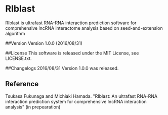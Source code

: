 # RIblast
RIblast is ultrafast RNA-RNA interaction prediction software for comprehensive lncRNA interactome analysis based on seed-and-extension algorithm

##Version
Version 1.0.0 (2016/08/31)

##License
This software is released under the MIT License, see LICENSE.txt.

##Changelogs
2016/08/31 Version 1.0.0 was released.

## Reference
Tsukasa Fukunaga and Michiaki Hamada. "RIblast: An ultrafast RNA-RNA interaction prediction system for comprehensive lncRNA interaction analysis" (in prepearation)
